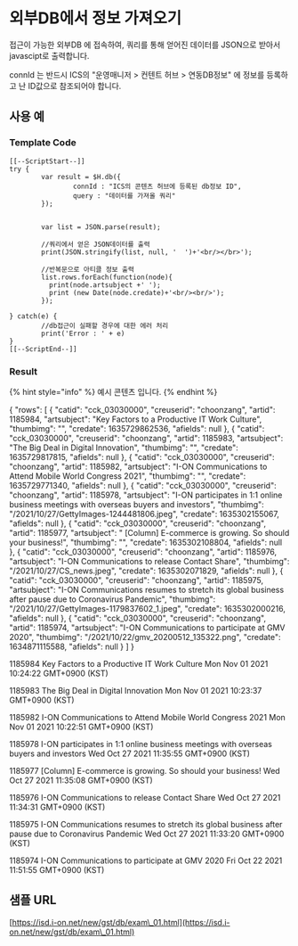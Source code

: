# 외부DB에서 정보 가져오기

접근이 가능한 외부DB 에 접속하여, 쿼리를 통해 얻어진 데이터를 JSON으로 받아서 javascipt로 출력합니다.

connId 는 반드시 ICS의 "운영매니저 > 컨텐트 허브 > 연동DB정보" 에 정보를 등록하고 난 ID값으로 참조되어야 합니다.

## 사용 예

### Template Code

```
[[--ScriptStart--]]
try {
        var result = $H.db({
                connId : "ICS의 콘텐츠 허브에 등록된 db정보 ID",
                query : "데이터를 가져올 쿼리"
        });
        

        var list = JSON.parse(result);
        
        //쿼리에서 얻은 JSON데이터를 출력
        print(JSON.stringify(list, null, '  ')+'<br/></br>');        
        
        //반복문으로 아티클 정보 출력               
        list.rows.forEach(function(node){
          print(node.artsubject +' ');
          print (new Date(node.credate)+'<br/><br/>');
        });

} catch(e) {
        //db접근이 실패할 경우에 대한 에러 처리 
        print('Error : ' + e)
}
[[--ScriptEnd--]]
```

### Result

{% hint style="info" %}
예시 콘텐츠 입니다.
{% endhint %}

{ "rows": \[ { "catid": "cck\_03030000", "creuserid": "choonzang", "artid": 1185984, "artsubject": "Key Factors to a Productive IT Work Culture", "thumbimg": "", "credate": 1635729862536, "afields": null }, { "catid": "cck\_03030000", "creuserid": "choonzang", "artid": 1185983, "artsubject": "The Big Deal in Digital Innovation", "thumbimg": "", "credate": 1635729817815, "afields": null }, { "catid": "cck\_03030000", "creuserid": "choonzang", "artid": 1185982, "artsubject": "I-ON Communications to Attend Mobile World Congress 2021", "thumbimg": "", "credate": 1635729771340, "afields": null }, { "catid": "cck\_03030000", "creuserid": "choonzang", "artid": 1185978, "artsubject": "I-ON participates in 1:1 online business meetings with overseas buyers and investors", "thumbimg": "/2021/10/27/GettyImages-1244481806.jpeg", "credate": 1635302155067, "afields": null }, { "catid": "cck\_03030000", "creuserid": "choonzang", "artid": 1185977, "artsubject": " \[Column] E-commerce is growing. So should your business!", "thumbimg": "", "credate": 1635302108804, "afields": null }, { "catid": "cck\_03030000", "creuserid": "choonzang", "artid": 1185976, "artsubject": "I-ON Communications to release Contact Share", "thumbimg": "/2021/10/27/CS\_news.jpeg", "credate": 1635302071829, "afields": null }, { "catid": "cck\_03030000", "creuserid": "choonzang", "artid": 1185975, "artsubject": "I-ON Communications resumes to stretch its global business after pause due to Coronavirus Pandemic", "thumbimg": "/2021/10/27/GettyImages-1179837602\_1.jpeg", "credate": 1635302000216, "afields": null }, { "catid": "cck\_03030000", "creuserid": "choonzang", "artid": 1185974, "artsubject": "I-ON Communications to participate at GMV 2020", "thumbimg": "/2021/10/22/gmv\_20200512\_135322.png", "credate": 1634871115588, "afields": null } ] }

1185984 Key Factors to a Productive IT Work Culture Mon Nov 01 2021 10:24:22 GMT+0900 (KST)

1185983 The Big Deal in Digital Innovation Mon Nov 01 2021 10:23:37 GMT+0900 (KST)

1185982 I-ON Communications to Attend Mobile World Congress 2021 Mon Nov 01 2021 10:22:51 GMT+0900 (KST)

1185978 I-ON participates in 1:1 online business meetings with overseas buyers and investors Wed Oct 27 2021 11:35:55 GMT+0900 (KST)

1185977 \[Column] E-commerce is growing. So should your business! Wed Oct 27 2021 11:35:08 GMT+0900 (KST)

1185976 I-ON Communications to release Contact Share Wed Oct 27 2021 11:34:31 GMT+0900 (KST)

1185975 I-ON Communications resumes to stretch its global business after pause due to Coronavirus Pandemic Wed Oct 27 2021 11:33:20 GMT+0900 (KST)

1185974 I-ON Communications to participate at GMV 2020 Fri Oct 22 2021 11:51:55 GMT+0900 (KST)

## 샘플 URL

[https://isd.i-on.net/new/gst/db/exam\_01.html](https://isd.i-on.net/new/gst/db/exam\_01.html)

